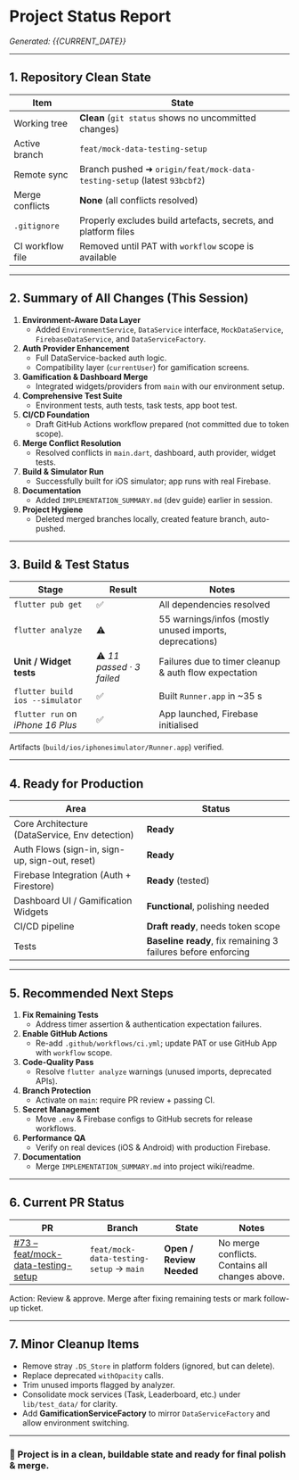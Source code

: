 # Project Status Report
*Generated: {{CURRENT_DATE}}*

---

## 1. Repository Clean State
| Item | State |
|------|-------|
| Working tree | **Clean** (`git status` shows no uncommitted changes) |
| Active branch | `feat/mock-data-testing-setup` |
| Remote sync | Branch pushed ➜ `origin/feat/mock-data-testing-setup` (latest `93bcbf2`) |
| Merge conflicts | **None** (all conflicts resolved) |
| `.gitignore` | Properly excludes build artefacts, secrets, and platform files |
| CI workflow file | Removed until PAT with `workflow` scope is available |

---

## 2. Summary of All Changes (This Session)
1. **Environment-Aware Data Layer**
   * Added `EnvironmentService`, `DataService` interface, `MockDataService`, `FirebaseDataService`, and `DataServiceFactory`.
2. **Auth Provider Enhancement**
   * Full DataService-backed auth logic.
   * Compatibility layer (`currentUser`) for gamification screens.
3. **Gamification & Dashboard Merge**
   * Integrated widgets/providers from `main` with our environment setup.
4. **Comprehensive Test Suite**
   * Environment tests, auth tests, task tests, app boot test.
5. **CI/CD Foundation**
   * Draft GitHub Actions workflow prepared (not committed due to token scope).
6. **Merge Conflict Resolution**
   * Resolved conflicts in `main.dart`, dashboard, auth provider, widget tests.
7. **Build & Simulator Run**
   * Successfully built for iOS simulator; app runs with real Firebase.
8. **Documentation**
   * Added `IMPLEMENTATION_SUMMARY.md` (dev guide) earlier in session.
9. **Project Hygiene**
   * Deleted merged branches locally, created feature branch, auto-pushed.

---

## 3. Build & Test Status
| Stage | Result | Notes |
|-------|--------|-------|
| `flutter pub get` | ✅ | All dependencies resolved |
| `flutter analyze` | ⚠️ | 55 warnings/infos (mostly unused imports, deprecations) |
| **Unit / Widget tests** | ⚠️ *11 passed · 3 failed* | Failures due to timer cleanup & auth flow expectation |
| `flutter build ios --simulator` | ✅ | Built `Runner.app` in ~35 s |
| `flutter run` on *iPhone 16 Plus* | ✅ | App launched, Firebase initialised |

Artifacts (`build/ios/iphonesimulator/Runner.app`) verified.

---

## 4. Ready for Production
| Area | Status |
|------|--------|
| Core Architecture (DataService, Env detection) | **Ready** |
| Auth Flows (sign-in, sign-up, sign-out, reset) | **Ready** |
| Firebase Integration (Auth + Firestore) | **Ready** (tested) |
| Dashboard UI / Gamification Widgets | **Functional**, polishing needed |
| CI/CD pipeline | **Draft ready**, needs token scope |
| Tests | **Baseline ready**, fix remaining 3 failures before enforcing |

---

## 5. Recommended Next Steps
1. **Fix Remaining Tests**
   * Address timer assertion & authentication expectation failures.
2. **Enable GitHub Actions**
   * Re-add `.github/workflows/ci.yml`; update PAT or use GitHub App with `workflow` scope.
3. **Code-Quality Pass**
   * Resolve `flutter analyze` warnings (unused imports, deprecated APIs).
4. **Branch Protection**
   * Activate on `main`: require PR review + passing CI.
5. **Secret Management**
   * Move `.env` & Firebase configs to GitHub secrets for release workflows.
6. **Performance QA**
   * Verify on real devices (iOS & Android) with production Firebase.
7. **Documentation**
   * Merge `IMPLEMENTATION_SUMMARY.md` into project wiki/readme.

---

## 6. Current PR Status
| PR | Branch | State | Notes |
|----|--------|-------|-------|
| [#73 – feat/mock-data-testing-setup](https://github.com/hoquem/hoque-family-chores/pull/73) | `feat/mock-data-testing-setup` → `main` | **Open / Review Needed** | No merge conflicts. Contains all changes above. |

Action: Review & approve. Merge after fixing remaining tests or mark follow-up ticket.

---

## 7. Minor Cleanup Items
* Remove stray `.DS_Store` in platform folders (ignored, but can delete).
* Replace deprecated `withOpacity` calls.
* Trim unused imports flagged by analyzer.
* Consolidate mock services (Task, Leaderboard, etc.) under `lib/test_data/` for clarity.
* Add **GamificationServiceFactory** to mirror `DataServiceFactory` and allow environment switching.

---

### 🚀 Project is in a **clean, buildable state** and ready for final polish & merge.
